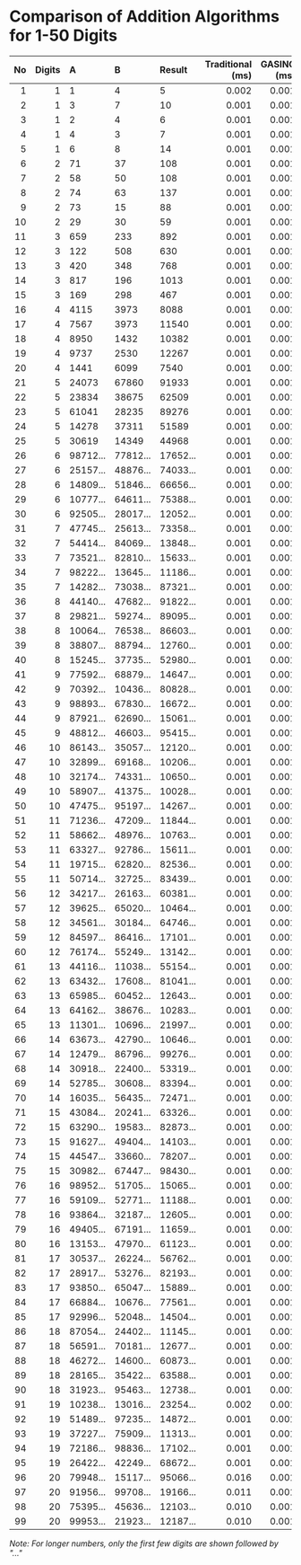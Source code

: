 # Comparison of Addition Algorithms for 1-50 Digits

| No | Digits | A | B | Result | Traditional (ms) | GASING (ms) | ARRAY_BASIC (ms) | ARRAY_OPT (ms) | ARRAY_CHUNK (ms) | PYTHON_INT (ms) | DECIMAL (ms) | Validation |
|---:|-------:|:---|:---|:------|----------------:|------------:|----------------:|--------------:|----------------:|---------------:|-------------:|:-----------|
| 1 | 1 | 1 | 4 | 5 | 0.002 | 0.001 | 0.004 | 0.001 | 0.001 | 0.001 | 0.071 | OK |
| 2 | 1 | 3 | 7 | 10 | 0.001 | 0.001 | 0.002 | 0.001 | 0.001 | 0.001 | 0.002 | OK |
| 3 | 1 | 2 | 4 | 6 | 0.001 | 0.001 | 0.002 | 0.001 | 0.001 | 0.001 | 0.002 | OK |
| 4 | 1 | 4 | 3 | 7 | 0.001 | 0.001 | 0.001 | 0.001 | 0.001 | 0.001 | 0.002 | OK |
| 5 | 1 | 6 | 8 | 14 | 0.001 | 0.001 | 0.002 | 0.001 | 0.001 | 0.001 | 0.002 | OK |
| 6 | 2 | 71 | 37 | 108 | 0.001 | 0.001 | 0.002 | 0.001 | 0.001 | 0.001 | 0.002 | OK |
| 7 | 2 | 58 | 50 | 108 | 0.001 | 0.001 | 0.002 | 0.001 | 0.031 | 0.001 | 0.002 | OK |
| 8 | 2 | 74 | 63 | 137 | 0.001 | 0.001 | 0.002 | 0.001 | 0.001 | 0.001 | 0.002 | OK |
| 9 | 2 | 73 | 15 | 88 | 0.001 | 0.001 | 0.002 | 0.001 | 0.001 | 0.001 | 0.002 | OK |
| 10 | 2 | 29 | 30 | 59 | 0.001 | 0.001 | 0.002 | 0.001 | 0.001 | 0.001 | 0.002 | OK |
| 11 | 3 | 659 | 233 | 892 | 0.001 | 0.001 | 0.002 | 0.001 | 0.001 | 0.001 | 0.002 | OK |
| 12 | 3 | 122 | 508 | 630 | 0.001 | 0.001 | 0.005 | 0.001 | 0.001 | 0.001 | 0.005 | OK |
| 13 | 3 | 420 | 348 | 768 | 0.001 | 0.001 | 0.002 | 0.001 | 0.001 | 0.001 | 0.002 | OK |
| 14 | 3 | 817 | 196 | 1013 | 0.001 | 0.001 | 0.002 | 0.001 | 0.001 | 0.001 | 0.002 | OK |
| 15 | 3 | 169 | 298 | 467 | 0.001 | 0.001 | 0.002 | 0.001 | 0.001 | 0.001 | 0.002 | OK |
| 16 | 4 | 4115 | 3973 | 8088 | 0.001 | 0.001 | 0.003 | 0.001 | 0.001 | 0.001 | 0.002 | OK |
| 17 | 4 | 7567 | 3973 | 11540 | 0.001 | 0.001 | 0.003 | 0.001 | 0.001 | 0.001 | 0.002 | OK |
| 18 | 4 | 8950 | 1432 | 10382 | 0.001 | 0.001 | 0.003 | 0.001 | 0.001 | 0.001 | 0.002 | OK |
| 19 | 4 | 9737 | 2530 | 12267 | 0.001 | 0.001 | 0.003 | 0.001 | 0.001 | 0.001 | 0.002 | OK |
| 20 | 4 | 1441 | 6099 | 7540 | 0.001 | 0.001 | 0.003 | 0.001 | 0.001 | 0.001 | 0.002 | OK |
| 21 | 5 | 24073 | 67860 | 91933 | 0.001 | 0.001 | 0.003 | 0.001 | 0.001 | 0.001 | 0.004 | OK |
| 22 | 5 | 23834 | 38675 | 62509 | 0.001 | 0.001 | 0.003 | 0.001 | 0.001 | 0.001 | 0.002 | OK |
| 23 | 5 | 61041 | 28235 | 89276 | 0.001 | 0.001 | 0.003 | 0.001 | 0.001 | 0.001 | 0.002 | OK |
| 24 | 5 | 14278 | 37311 | 51589 | 0.001 | 0.001 | 0.003 | 0.001 | 0.001 | 0.001 | 0.002 | OK |
| 25 | 5 | 30619 | 14349 | 44968 | 0.001 | 0.001 | 0.003 | 0.001 | 0.001 | 0.001 | 0.002 | OK |
| 26 | 6 | 98712... | 77812... | 17652... | 0.001 | 0.001 | 0.004 | 0.001 | 0.001 | 0.001 | 0.002 | OK |
| 27 | 6 | 25157... | 48876... | 74033... | 0.001 | 0.001 | 0.003 | 0.001 | 0.001 | 0.001 | 0.002 | OK |
| 28 | 6 | 14809... | 51846... | 66656... | 0.001 | 0.001 | 0.003 | 0.001 | 0.001 | 0.001 | 0.002 | OK |
| 29 | 6 | 10777... | 64611... | 75388... | 0.001 | 0.001 | 0.003 | 0.001 | 0.001 | 0.001 | 0.002 | OK |
| 30 | 6 | 92505... | 28017... | 12052... | 0.001 | 0.001 | 0.003 | 0.001 | 0.001 | 0.001 | 0.002 | OK |
| 31 | 7 | 47745... | 25613... | 73358... | 0.001 | 0.001 | 0.004 | 0.001 | 0.001 | 0.001 | 0.002 | OK |
| 32 | 7 | 54414... | 84069... | 13848... | 0.001 | 0.001 | 0.004 | 0.001 | 0.001 | 0.001 | 0.003 | OK |
| 33 | 7 | 73521... | 82810... | 15633... | 0.001 | 0.001 | 0.004 | 0.001 | 0.001 | 0.001 | 0.002 | OK |
| 34 | 7 | 98222... | 13645... | 11186... | 0.001 | 0.001 | 0.004 | 0.001 | 0.001 | 0.001 | 0.002 | OK |
| 35 | 7 | 14282... | 73038... | 87321... | 0.001 | 0.001 | 0.004 | 0.001 | 0.001 | 0.001 | 0.002 | OK |
| 36 | 8 | 44140... | 47682... | 91822... | 0.001 | 0.001 | 0.006 | 0.001 | 0.001 | 0.001 | 0.002 | OK |
| 37 | 8 | 29821... | 59274... | 89095... | 0.001 | 0.001 | 0.004 | 0.001 | 0.001 | 0.001 | 0.002 | OK |
| 38 | 8 | 10064... | 76538... | 86603... | 0.001 | 0.001 | 0.004 | 0.001 | 0.001 | 0.001 | 0.002 | OK |
| 39 | 8 | 38807... | 88794... | 12760... | 0.001 | 0.001 | 0.005 | 0.001 | 0.001 | 0.001 | 0.002 | OK |
| 40 | 8 | 15245... | 37735... | 52980... | 0.001 | 0.001 | 0.004 | 0.001 | 0.001 | 0.001 | 0.002 | OK |
| 41 | 9 | 77592... | 68879... | 14647... | 0.001 | 0.001 | 0.005 | 0.001 | 0.001 | 0.001 | 0.002 | OK |
| 42 | 9 | 70392... | 10436... | 80828... | 0.001 | 0.001 | 0.005 | 0.001 | 0.001 | 0.001 | 0.002 | OK |
| 43 | 9 | 98893... | 67830... | 16672... | 0.001 | 0.001 | 0.005 | 0.001 | 0.001 | 0.001 | 0.002 | OK |
| 44 | 9 | 87921... | 62690... | 15061... | 0.001 | 0.001 | 0.005 | 0.001 | 0.001 | 0.001 | 0.002 | OK |
| 45 | 9 | 48812... | 46603... | 95415... | 0.001 | 0.001 | 0.014 | 0.001 | 0.001 | 0.001 | 0.004 | OK |
| 46 | 10 | 86143... | 35057... | 12120... | 0.001 | 0.001 | 0.007 | 0.001 | 0.001 | 0.001 | 0.002 | OK |
| 47 | 10 | 32899... | 69168... | 10206... | 0.001 | 0.001 | 0.005 | 0.001 | 0.001 | 0.001 | 0.002 | OK |
| 48 | 10 | 32174... | 74331... | 10650... | 0.001 | 0.001 | 0.005 | 0.001 | 0.001 | 0.001 | 0.002 | OK |
| 49 | 10 | 58907... | 41375... | 10028... | 0.001 | 0.001 | 0.005 | 0.001 | 0.001 | 0.001 | 0.002 | OK |
| 50 | 10 | 47475... | 95197... | 14267... | 0.001 | 0.001 | 0.006 | 0.001 | 0.001 | 0.001 | 0.002 | OK |
| 51 | 11 | 71236... | 47209... | 11844... | 0.001 | 0.001 | 0.006 | 0.001 | 0.001 | 0.001 | 0.002 | OK |
| 52 | 11 | 58662... | 48976... | 10763... | 0.001 | 0.001 | 0.006 | 0.001 | 0.001 | 0.001 | 0.002 | OK |
| 53 | 11 | 63327... | 92786... | 15611... | 0.001 | 0.001 | 0.006 | 0.001 | 0.001 | 0.001 | 0.002 | OK |
| 54 | 11 | 19715... | 62820... | 82536... | 0.001 | 0.001 | 0.006 | 0.001 | 0.001 | 0.001 | 0.002 | OK |
| 55 | 11 | 50714... | 32725... | 83439... | 0.001 | 0.001 | 0.006 | 0.001 | 0.001 | 0.001 | 0.002 | OK |
| 56 | 12 | 34217... | 26163... | 60381... | 0.001 | 0.001 | 0.006 | 0.001 | 0.001 | 0.001 | 0.002 | OK |
| 57 | 12 | 39625... | 65020... | 10464... | 0.001 | 0.001 | 0.006 | 0.001 | 0.001 | 0.001 | 0.002 | OK |
| 58 | 12 | 34561... | 30184... | 64746... | 0.001 | 0.001 | 0.006 | 0.001 | 0.001 | 0.001 | 0.002 | OK |
| 59 | 12 | 84597... | 86416... | 17101... | 0.001 | 0.001 | 0.006 | 0.001 | 0.001 | 0.001 | 0.002 | OK |
| 60 | 12 | 76174... | 55249... | 13142... | 0.001 | 0.001 | 0.006 | 0.001 | 0.001 | 0.001 | 0.002 | OK |
| 61 | 13 | 44116... | 11038... | 55154... | 0.001 | 0.001 | 0.006 | 0.001 | 0.001 | 0.001 | 0.004 | OK |
| 62 | 13 | 63432... | 17608... | 81041... | 0.001 | 0.001 | 0.006 | 0.001 | 0.001 | 0.001 | 0.002 | OK |
| 63 | 13 | 65985... | 60452... | 12643... | 0.001 | 0.001 | 0.006 | 0.004 | 0.001 | 0.001 | 0.003 | OK |
| 64 | 13 | 64162... | 38676... | 10283... | 0.001 | 0.001 | 0.007 | 0.001 | 0.001 | 0.001 | 0.002 | OK |
| 65 | 13 | 11301... | 10696... | 21997... | 0.001 | 0.001 | 0.006 | 0.001 | 0.001 | 0.001 | 0.002 | OK |
| 66 | 14 | 63673... | 42790... | 10646... | 0.001 | 0.001 | 0.007 | 0.001 | 0.001 | 0.001 | 0.002 | OK |
| 67 | 14 | 12479... | 86796... | 99276... | 0.001 | 0.001 | 0.007 | 0.001 | 0.001 | 0.001 | 0.002 | OK |
| 68 | 14 | 30918... | 22400... | 53319... | 0.001 | 0.001 | 0.007 | 0.001 | 0.001 | 0.001 | 0.002 | OK |
| 69 | 14 | 52785... | 30608... | 83394... | 0.001 | 0.001 | 0.007 | 0.001 | 0.001 | 0.001 | 0.002 | OK |
| 70 | 14 | 16035... | 56435... | 72471... | 0.001 | 0.001 | 0.007 | 0.001 | 0.001 | 0.001 | 0.002 | OK |
| 71 | 15 | 43084... | 20241... | 63326... | 0.001 | 0.001 | 0.007 | 0.010 | 0.007 | 0.001 | 0.002 | OK |
| 72 | 15 | 63290... | 19583... | 82873... | 0.001 | 0.001 | 0.007 | 0.007 | 0.004 | 0.001 | 0.002 | OK |
| 73 | 15 | 91627... | 49404... | 14103... | 0.001 | 0.001 | 0.007 | 0.007 | 0.004 | 0.001 | 0.002 | OK |
| 74 | 15 | 44547... | 33660... | 78207... | 0.001 | 0.001 | 0.007 | 0.006 | 0.004 | 0.001 | 0.002 | OK |
| 75 | 15 | 30982... | 67447... | 98430... | 0.001 | 0.001 | 0.007 | 0.006 | 0.003 | 0.001 | 0.002 | OK |
| 76 | 16 | 98952... | 51705... | 15065... | 0.001 | 0.001 | 0.008 | 0.006 | 0.003 | 0.001 | 0.002 | OK |
| 77 | 16 | 59109... | 52771... | 11188... | 0.001 | 0.001 | 0.007 | 0.006 | 0.003 | 0.001 | 0.002 | OK |
| 78 | 16 | 93864... | 32187... | 12605... | 0.001 | 0.001 | 0.007 | 0.006 | 0.003 | 0.001 | 0.002 | OK |
| 79 | 16 | 49405... | 67191... | 11659... | 0.001 | 0.001 | 0.007 | 0.006 | 0.003 | 0.001 | 0.002 | OK |
| 80 | 16 | 13153... | 47970... | 61123... | 0.001 | 0.001 | 0.007 | 0.006 | 0.085 | 0.001 | 0.006 | OK |
| 81 | 17 | 30537... | 26224... | 56762... | 0.001 | 0.001 | 0.010 | 0.008 | 0.005 | 0.001 | 0.002 | OK |
| 82 | 17 | 28917... | 53276... | 82193... | 0.001 | 0.001 | 0.008 | 0.007 | 0.004 | 0.001 | 0.002 | OK |
| 83 | 17 | 93850... | 65047... | 15889... | 0.001 | 0.001 | 0.008 | 0.007 | 0.004 | 0.001 | 0.002 | OK |
| 84 | 17 | 66884... | 10676... | 77561... | 0.001 | 0.001 | 0.008 | 0.007 | 0.004 | 0.001 | 0.002 | OK |
| 85 | 17 | 92996... | 52048... | 14504... | 0.001 | 0.001 | 0.008 | 0.007 | 0.004 | 0.001 | 0.002 | OK |
| 86 | 18 | 87054... | 24402... | 11145... | 0.001 | 0.001 | 0.009 | 0.007 | 0.004 | 0.001 | 0.002 | OK |
| 87 | 18 | 56591... | 70181... | 12677... | 0.001 | 0.001 | 0.008 | 0.007 | 0.004 | 0.001 | 0.002 | OK |
| 88 | 18 | 46272... | 14600... | 60873... | 0.001 | 0.001 | 0.008 | 0.007 | 0.004 | 0.001 | 0.002 | OK |
| 89 | 18 | 28165... | 35422... | 63588... | 0.001 | 0.001 | 0.008 | 0.007 | 0.004 | 0.001 | 0.002 | OK |
| 90 | 18 | 31923... | 95463... | 12738... | 0.001 | 0.001 | 0.009 | 0.007 | 0.004 | 0.001 | 0.315 | OK |
| 91 | 19 | 10238... | 13016... | 23254... | 0.002 | 0.001 | 0.018 | 0.012 | 0.009 | 0.001 | 0.009 | OK |
| 92 | 19 | 51489... | 97235... | 14872... | 0.001 | 0.001 | 0.013 | 0.011 | 0.006 | 0.001 | 0.003 | OK |
| 93 | 19 | 37227... | 75909... | 11313... | 0.001 | 0.001 | 0.013 | 0.011 | 0.006 | 0.001 | 0.003 | OK |
| 94 | 19 | 72186... | 98836... | 17102... | 0.001 | 0.001 | 0.023 | 0.012 | 0.008 | 0.001 | 0.005 | OK |
| 95 | 19 | 26422... | 42249... | 68672... | 0.001 | 0.001 | 0.013 | 0.011 | 0.007 | 0.001 | 0.003 | OK |
| 96 | 20 | 79948... | 15117... | 95066... | 0.016 | 0.001 | 0.013 | 0.016 | 0.006 | 0.001 | 0.004 | OK |
| 97 | 20 | 91956... | 99708... | 19166... | 0.011 | 0.001 | 0.014 | 0.011 | 0.006 | 0.001 | 0.003 | OK |
| 98 | 20 | 75395... | 45636... | 12103... | 0.010 | 0.001 | 0.013 | 0.011 | 0.006 | 0.001 | 0.003 | OK |
| 99 | 20 | 99953... | 21923... | 12187... | 0.010 | 0.001 | 0.013 | 0.011 | 0.006 | 0.001 | 0.003 | OK |

*Note: For longer numbers, only the first few digits are shown followed by "..."*
